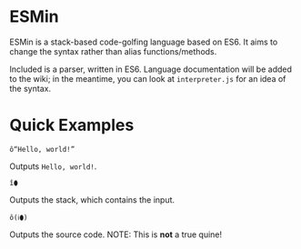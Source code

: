# ESMin
ESMin is a stack-based code-golfing language based on ES6. It aims to change the syntax rather than alias functions/methods.

Included is a parser, written in ES6. Language documentation will be added to the wiki; in the meantime, you can look at `interpreter.js` for an idea of the syntax.
# Quick Examples
```
ô“Hello, world!”
```
Outputs `Hello, world!`.

```
î⬮
```
Outputs the stack, which contains the input.

```
ô(ℹ⬮)
```
Outputs the source code. NOTE: This is **not** a true quine!
